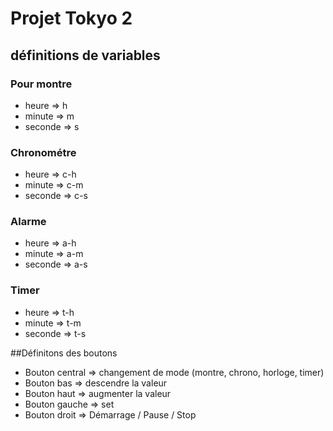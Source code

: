 # Projet Tokyo 2

## définitions de variables 

### Pour montre
* heure => h
* minute => m
* seconde => s

### Chronométre

* heure => c-h
* minute => c-m
* seconde => c-s

### Alarme

* heure => a-h
* minute => a-m
* seconde => a-s

### Timer

* heure => t-h
* minute => t-m
* seconde => t-s


##Définitons des boutons

* Bouton central => changement de mode (montre, chrono, horloge, timer)
* Bouton bas => descendre la valeur
* Bouton haut => augmenter la valeur
* Bouton gauche => set
* Bouton droit => Démarrage / Pause / Stop
